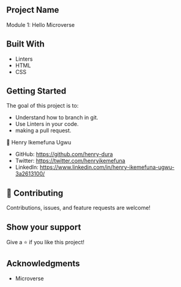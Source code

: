 ## Project Name

Module 1: Hello Microverse


## Built With

- Linters
- HTML
- CSS

## Getting Started

The goal of this project is to:
- Understand how to branch in git.
- Use Linters in your code.
- making a pull request.



👤 Henry Ikemefuna Ugwu

- GitHub: https://github.com/henry-dura
- Twitter: https://twitter.com/henryikemefuna
- LinkedIn: https://www.linkedin.com/in/henry-ikemefuna-ugwu-3a2613100/

## 🤝 Contributing

Contributions, issues, and feature requests are welcome!


## Show your support

Give a ⭐️ if you like this project!

## Acknowledgments

- Microverse

